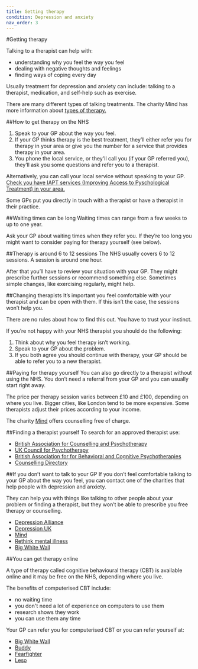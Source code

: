 ```yaml
---
title: Getting therapy
condition: Depression and anxiety
nav_order: 3
---
```


#Getting therapy

Talking to a therapist can help with:

- understanding why you feel the way you feel
- dealing with negative thoughts and feelings
- finding ways of coping every day

Usually treatment for depression and anxiety can include: talking to a therapist, medication, and self-help such as exercise.

There are many different types of talking treatments.  The charity Mind has more information about [types of therapy.](http://www.mind.org.uk/information-support/drugs-and-treatments/talking-treatments/types-of-therapy/#.VmBFKHbhCM8)

##How to get therapy on the NHS

1. Speak to your GP about the way you feel.
2. If your GP thinks therapy is the best treatment, they’ll either refer you for therapy in your area or give you the number for a service that provides therapy in your area.
3. You phone the local service, or they'll call you (if your GP referred you), they’ll ask you some questions and refer you to a therapist.

Alternatively, you can call your local service without speaking to your GP. [Check you have IAPT services (Improving Access to Pyschological Treatment) in your area.](http://www.nhs.uk/Service-Search/Psychological-therapies-(IAPT)/LocationSearch/10008)

<div class="notice" role="note" aria-label="Information">
  <p>Some GPs put you directly in touch with a therapist or have a therapist in their practice.</p>
</div>

##Waiting times can be long
Waiting times can range from a few weeks to up to one year.

Ask your GP about waiting times when they refer you. If they’re too long you might want to consider paying for therapy yourself (see below).

##Therapy is around 6 to 12 sessions
The NHS usually covers 6 to 12 sessions. A session is around one hour.

After that you’ll have to review your situation with your GP. They might prescribe further sessions or recommend something else. Sometimes simple changes, like exercising regularly, might help.

##Changing therapists
It’s important you feel comfortable with your therapist and can be open with them. If this isn’t the case, the sessions won’t help you.

There are no rules about how to find this out. You have to trust your instinct.

If you’re not happy with your NHS therapist you should do the following:

1. Think about why you feel therapy isn’t working.
2. Speak to your GP about the problem.
3. If you both agree you should continue with therapy, your GP should be able to refer you to a new therapist.

##Paying for therapy yourself
You can also go directly to a therapist without using the NHS. You don’t need a referral from your GP and you can usually start right away.

The price per therapy session varies between £10 and £100, depending on where you live. Bigger cities, like London tend to be more expensive. Some therapists adjust their prices according to your income.

The charity [Mind](http://www.mind.org.uk/) offers counselling free of charge.

##Finding a therapist yourself
To search for an approved therapist use:

- [British Association for Counselling and Psychotherapy](http://www.bacp.co.uk/seeking_therapist/right_therapist.php)
- [UK Council for Psychotherapy](http://members.psychotherapy.org.uk/findATherapist)
- [British Association for for Behavioral and Cognitive Psychotherapies](http://www.cbtregisteruk.com/Default.aspx)
- [Counselling Directory](http://www.counselling-directory.org.uk/)

##If you don’t want to talk to your GP
If you don’t feel comfortable talking to your GP about the way you feel, you can contact one of the charities that help people with depression and anxiety.

They can help you with things like talking to other people about your problem or finding a therapist, but they won’t be able to prescribe you free therapy or counselling.

- [Depression Alliance](http://www.depressionalliance.org/)
- [Depression UK](http://www.depressionuk.org/index.shtml)
- [Mind](http://www.mind.org.uk/information-support/types-of-mental-health-problems/depression/)
- [Rethink mental illness](http://www.rethink.org/diagnosis-treatment/conditions/depression)
- [Big White Wall](https://www.bigwhitewall.com/landing-pages/landingv3.aspx)

##You can get therapy online

A type of therapy called cognitive behavioural therapy (CBT) is available online and it may be free on the NHS, depending where you live.

The benefits of computerised CBT include:

-  no waiting time
-  you don't need a lot of experience on computers to use them
-  research shows they work
-  you can use them any time

Your GP can refer you for computerised CBT or you can refer yourself at:

- [Big White Wall](http://www.mind.org.uk/information-support/drugs-and-treatments/talking-treatments/types-of-therapy/#.VmBFKHbhCM8)
- [Buddy](https://www.buddyapp.co.uk/undergoing-therapy)
- [Fearfighter](http://www.fearfighter.com/)
- [Leso](http://iesohealth.com/accessing-ieso/patients/)
